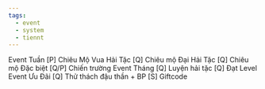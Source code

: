 ```yaml
---
tags:
  - event
  - system
  - tiennt
---
```


Event Tuần
[P] Chiêu Mộ Vua Hải Tặc
[Q] Chiêu mộ Đại Hải Tặc
[Q] Chiêu mộ Đặc biệt
[Q/P] Chiến trường
Event Tháng
[Q] Luyện hải tặc
[Q] Đạt Level
Event Ưu Đãi
[Q] Thử thách đậu thần + BP
[S] Giftcode
